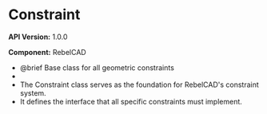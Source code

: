 # Constraint

**API Version:** 1.0.0

**Component:** RebelCAD

* @brief Base class for all geometric constraints
 * 
 * The Constraint class serves as the foundation for RebelCAD's constraint system.
 * It defines the interface that all specific constraints must implement.


